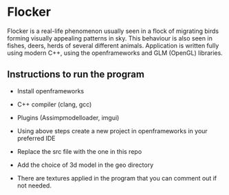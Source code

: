 # Flocker
Flocker is a real-life phenomenon usually seen in a flock of migrating birds forming visually appealing patterns in sky. This behaviour is also seen in fishes, deers, herds of several different animals. Application is written fully using modern C++, using the openframeworks and GLM (OpenGL) libraries.

## Instructions to run the program
- Install openframeworks
- C++ compiler (clang, gcc)
- Plugins (Assimpmodelloader, imgui)

- Using above steps create a new project in openframeworks in your preferred IDE
- Replace the src file with the one in this repo
- Add the choice of 3d model in the geo directory
- There are textures applied in the program that you can comment out if not needed.
